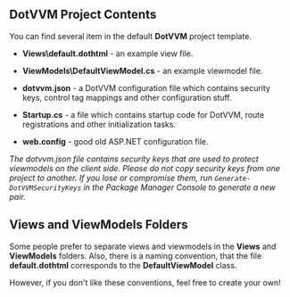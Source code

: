 ﻿## DotVVM Project Contents

You can find several item in the default **DotVVM** project template.

* **Views\default.dothtml** - an example view file.

* **ViewModels\DefaultViewModel.cs** - an example viewmodel file.

* **dotvvm.json** - a DotVVM configuration file which contains security keys, control tag mappings and other configuration stuff.

* **Startup.cs** - a file which contains startup code for DotVVM, route registrations and other initialization tasks.

* **web.config** - good old ASP.NET configuration file.


_The dotvvm.json file contains security keys that are used to protect viewmodels on the client side. 
Please do not copy security keys from one project to another. If you lose or compromise them, 
run `Generate-DotVVMSecurityKeys` in the Package Manager Console to generate a new pair._



## Views and ViewModels Folders

Some people prefer to separate views and viewmodels in the **Views** and **ViewModels** folders. 
Also, there is a naming convention, that the file **default.dothtml** corresponds to the **DefaultViewModel** class.

However, if you don't like these conventions, feel free to create your own!